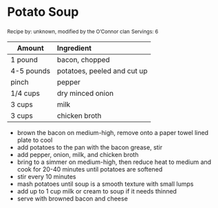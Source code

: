 # Potato Soup

<small>Recipe by: unknown, modified by the O’Connor clan</small>
<small>Servings: 6</small>

| Amount     | Ingredient                  |
| ---------- | :-------------------------- |
| 1 pound    | bacon, chopped              |
| 4-5 pounds | potatoes, peeled and cut up |
| pinch      | pepper                      |
| 1/4 cups   | dry minced onion            |
| 3 cups     | milk                        |
| 3 cups     | chicken broth               |

- brown the bacon on medium-high, remove onto a paper towel lined plate to cool
- add potatoes to the pan with the bacon grease, stir
- add pepper, onion, milk, and chicken broth
- bring to a simmer on medium-high, then reduce heat to medium and cook for 20-40 minutes until potatoes are softened
- stir every 10 minutes
- mash potatoes until soup is a smooth texture with small lumps
- add up to 1 cup milk or cream to soup if it needs thinned
- serve with browned bacon and cheese
